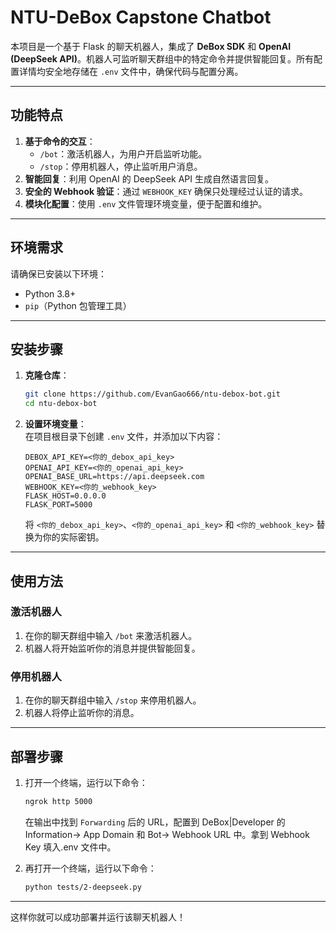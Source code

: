 # NTU-DeBox Capstone Chatbot

本项目是一个基于 Flask 的聊天机器人，集成了 **DeBox SDK** 和 **OpenAI (DeepSeek API)**。机器人可监听聊天群组中的特定命令并提供智能回复。所有配置详情均安全地存储在 `.env` 文件中，确保代码与配置分离。

---

## 功能特点

1. **基于命令的交互**：
    - `/bot`：激活机器人，为用户开启监听功能。
    - `/stop`：停用机器人，停止监听用户消息。
2. **智能回复**：利用 OpenAI 的 DeepSeek API 生成自然语言回复。
3. **安全的 Webhook 验证**：通过 `WEBHOOK_KEY` 确保只处理经过认证的请求。
4. **模块化配置**：使用 `.env` 文件管理环境变量，便于配置和维护。

---

## 环境需求

请确保已安装以下环境：

-   Python 3.8+
-   `pip`（Python 包管理工具）

---

## 安装步骤

1. **克隆仓库**：

    ```bash
    git clone https://github.com/EvanGao666/ntu-debox-bot.git
    cd ntu-debox-bot
    ```

2. **设置环境变量**：  
   在项目根目录下创建 `.env` 文件，并添加以下内容：

    ```dotenv
    DEBOX_API_KEY=<你的_debox_api_key>
    OPENAI_API_KEY=<你的_openai_api_key>
    OPENAI_BASE_URL=https://api.deepseek.com
    WEBHOOK_KEY=<你的_webhook_key>
    FLASK_HOST=0.0.0.0
    FLASK_PORT=5000
    ```

    将 `<你的_debox_api_key>`、`<你的_openai_api_key>` 和 `<你的_webhook_key>` 替换为你的实际密钥。

---

## 使用方法

### 激活机器人

1. 在你的聊天群组中输入 `/bot` 来激活机器人。
2. 机器人将开始监听你的消息并提供智能回复。

### 停用机器人

1. 在你的聊天群组中输入 `/stop` 来停用机器人。
2. 机器人将停止监听你的消息。

---

## 部署步骤

1. 打开一个终端，运行以下命令：

    ```bash
    ngrok http 5000
    ```

    在输出中找到 `Forwarding` 后的 URL，配置到 DeBox|Developer 的 Information-> App Domain 和 Bot-> Webhook URL 中。拿到 Webhook Key 填入.env 文件中。

2. 再打开一个终端，运行以下命令：

    ```bash
    python tests/2-deepseek.py
    ```

---

这样你就可以成功部署并运行该聊天机器人！
